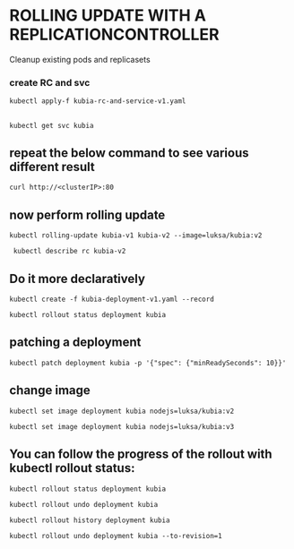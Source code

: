 # ROLLING UPDATE WITH A REPLICATIONCONTROLLER

Cleanup existing pods and replicasets 

### create RC and svc
	kubectl apply-f kubia-rc-and-service-v1.yaml

## 
	kubectl get svc kubia

## repeat the below command to see various different result
	curl http://<clusterIP>:80

## now perform rolling update 
 	kubectl rolling-update kubia-v1 kubia-v2 --image=luksa/kubia:v2
 
	 kubectl describe rc kubia-v2
 
 ## Do it more declaratively
 	kubectl create -f kubia-deployment-v1.yaml --record
 
  	kubectl rollout status deployment kubia
  
## patching a deployment
  	kubectl patch deployment kubia -p '{"spec": {"minReadySeconds": 10}}'

## change image
  	kubectl set image deployment kubia nodejs=luksa/kubia:v2
  
  	kubectl set image deployment kubia nodejs=luksa/kubia:v3
  
## You can follow the progress of the rollout with kubectl rollout status:

	kubectl rollout status deployment kubia

 	kubectl rollout undo deployment kubia
 
 	kubectl rollout history deployment kubia

	kubectl rollout undo deployment kubia --to-revision=1
